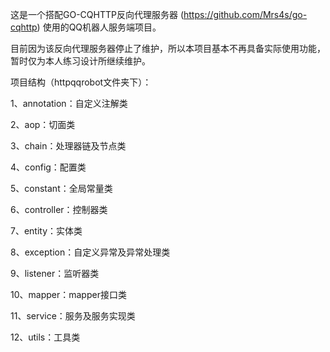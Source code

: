这是一个搭配GO-CQHTTP反向代理服务器 (https://github.com/Mrs4s/go-cqhttp) 使用的QQ机器人服务端项目。

目前因为该反向代理服务器停止了维护，所以本项目基本不再具备实际使用功能，暂时仅为本人练习设计所继续维护。

项目结构（httpqqrobot文件夹下）：

1、annotation：自定义注解类

2、aop：切面类

3、chain：处理器链及节点类

4、config：配置类

5、constant：全局常量类

6、controller：控制器类

7、entity：实体类

8、exception：自定义异常及异常处理类

9、listener：监听器类

10、mapper：mapper接口类

11、service：服务及服务实现类

12、utils：工具类

